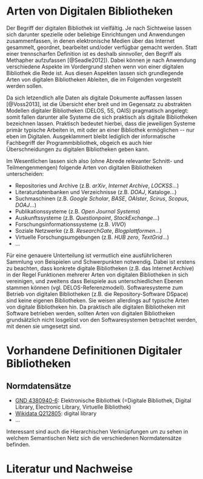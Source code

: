 # Arten von Digitalen Bibliotheken

Der Begriff der digitalen Bibliothek ist vielfältig. Je nach Sichtweise lassen
sich darunter spezielle oder beliebige Einrichtungen und Anwendungen
zusammenfassen, in denen elektronische Medien über das Internet gesammelt,
geordnet, bearbeitet und/oder verfügbar gemacht werden. Statt einer
trennscharfen Definition ist es deshalb sinnvoller, den Begriff als Methapher
aufzufassen [@Seadle2012]). Dabei können je nach Anwendung verschiedene Aspekte
im Vordergrund stehen wenn von einer digitalen Bibliothek die Rede ist. Aus
diesen Aspekten lassen sich grundlegende Arten von digitalen Bibliotheken
Ableiten, die im Folgenden vorgestellt werden sollen.

Da sich letzendlich alle Daten als digitale Dokumente auffassen lassen
[@Voss2013], ist die Übersicht eher breit und im Gegensatz zu abstrakten Modellen
digitaler Bibliotheken (DELOS, 5S, OAIS) pragmatisch angelegt: somit fallen
darunter alle Systeme die sich praktisch als digitale Bibliotheken bezeichnen
lassen. Praktisch bedeutet hierbei, dass die jeweiligen Systeme primär typische
Arbeiten in, mit oder an einer Bibliothek ermöglichen -- nur eben im Digitalen.
Ausgeklammert bleibt lediglich der informatische Fachbegriff der
Programmbibliothek, obgeich es auch hier Überschneidungen zu digitalen
Bibliotheken geben kann.

Im Wesentlichen lassen sich also (ohne Abrede relevanter Schnitt- und
Teilmengenmengen) folgende Arten von digitalen Bibliotheken unterscheiden:

* Repositories und Archive (z.B. *arXiv*, *Internet Archive*, *LOCKSS*...)
* Literaturdatenbanken und Verzeichnisse (z.B. *DOAJ*, Kataloge...)
* Suchmaschinen (z.B. *Google Scholar*, *BASE*, *OAIster*, *Scirus*, *Scopus*, *DOAJ*...)
* Publikationssysteme (z.B. *Open Journal Systems*)
* Auskunftssysteme (z.B. *Questionpoint*, *StackExchange*...)
* Forschungsinformationssysteme (z.B. *VIVO*)
* Soziale Netzwerke (z.B. *ResearchGate*, *Blogplattformen*...)
* Virtuelle Forschungsumgebungen (z.B. *HUB zero*, *TextGrid*...)
* ...

Für eine genauere Unterteilung ist vermutlich eine ausführlicheren Sammlung von
Beispielen und Schwerpunkten notwendig. Dabei ist erstens zu beachten, dass
konkrete digitale Bibliotheken (z.B. das Internet Archive) in der Regel
Funktionen mehrerer Arten von digitalen Bibliotheken in sich vereinigen, und
zweitens dass Beispiele aus unterschiedlichen Ebenen stammen können (vgl.
DELOS-Referenzmodell). Softwaresysteme zum Betrieb von digitalen Bibliotheken
(z.B. die Repository-Software DSpace) sind keine eigenen Bibliotheken. Sie
weisen allerdings auf typische Arten von digitale Bibliotheken hin. Da
praktisch alle digitalen Bibliotheken mit Software betrieben werden, sollten
Arten von digitalen Bibliotheken grundsätzlich nicht losgelöst von den
Softwaresystemen betrachtet werden, mit denen sie umgesetzt sind.

# Vorhandene Definitionen Digitaler Bibliotheken

## Normdatensätze

* [GND 4380940-6](http://d-nb.info/gnd/4380940-6): 
  Elektronische Bibliothek (=Digitale Bibliothek, Digital Library, 
  Electronic Library, Virtuelle Bibliothek)
* [Wikidata Q212805](https://www.wikidata.org/wiki/Q212805):
  digital library
* ...

Interessant sind auch die Hierarchischen Verknüpfungen um zu sehen in welchem
Semantischen Netz sich die verschiedenen Normdatensätze befinden.

# Literatur und Nachweise
